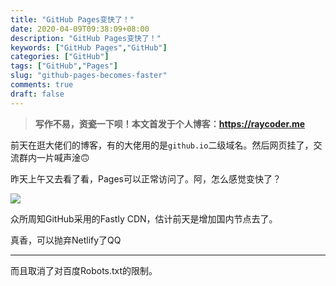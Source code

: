 ```yaml
---
title: "GitHub Pages变快了！"
date: 2020-04-09T09:38:09+08:00
description: "GitHub Pages变快了！"
keywords: ["GitHub Pages","GitHub"]
categories: ["GitHub"]
tags: ["GitHub","Pages"]
slug: "github-pages-becomes-faster"
comments: true
draft: false
---
```


> **写作不易，资瓷一下呗！本文首发于个人博客：<https://raycoder.me>**
>

前天在逛大佬们的博客，有的大佬用的是`github.io`二级域名。然后网页挂了，交流群内一片喊声<heimu>淦</heimu>🙃

昨天上午又去看了看，Pages可以正常访问了。阿，怎么感觉变快了？

![](https://gitee.com/RACD/cdn/raw/master/imgs/20200409094422.png)

众所周知GitHub采用的Fastly CDN，估计前天是增加国内节点去了。

真香，可以抛弃Netlify了QQ

---

而且取消了对百度Robots.txt的限制。